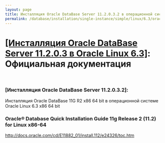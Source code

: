 ```yaml
---
layout: page
title: Инсталляция Oracle DataBase Server 11.2.0.3.2 в операционной системе Oracle Linux 6.3 x86_64
permalink: /database/installation/single-instance/simple/linux/6.3/oracle/12.1/docs/
---
```


# <a href="/database/installation/single-instance/simple/linux/6.3/oracle/12.1/">[Инсталляция Oracle DataBase Server 11.2.0.3 в Oracle Linux 6.3]</a>: Официальная документация

<br/>

### [Инсталляция Oracle DataBase Server 11.2.0.3.2]:
Инсталляция Oracle DataBase 11G R2 x86 64 bit в операционной системе Oracle Linux 6.3 x86 64 bit

### Oracle® Database Quick Installation Guide 11g Release 2 (11.2) for Linux x86-64
http://docs.oracle.com/cd/E11882_01/install.112/e24326/toc.htm
